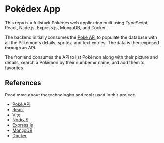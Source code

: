 # Pokédex App

This repo is a fullstack Pokédex web application built using TypeScript, React, Node.js, Express.js, MongoDB, and Docker.

The backend initially consumes the [Poké API](https://pokeapi.co) to populate the database with all the Pokémon's details, sprites, and text entries. The data is then exposed through an API.

The frontend consumes the API to list Pokémon along with their picture and details, search a Pokémon by their number or name, and add them to favorites.

## References

Read more about the technologies and tools used in this project:

- [Poké API](https://pokeapi.co)
- [React](https://reactjs.org/)
- [Vite](https://vitejs.dev)
- [NodeJS](https://nodejs.org/)
- [Express.js](https://expressjs.com)
- [MongoDB](https://mongodb.com)
- [Docker](https://docker.com)
